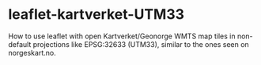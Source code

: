 # leaflet-kartverket-UTM33
How to use leaflet with open Kartverket/Geonorge WMTS map tiles in non-default projections like EPSG:32633 (UTM33), similar to the ones seen on norgeskart.no.
